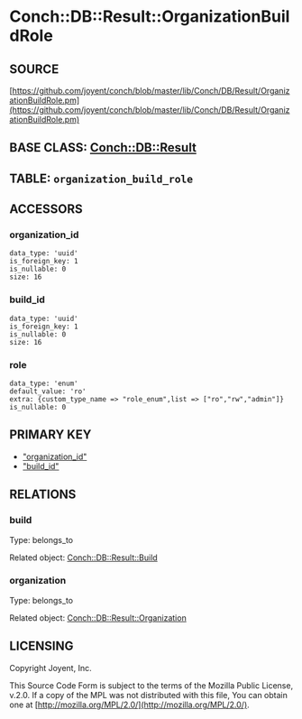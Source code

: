 # Conch::DB::Result::OrganizationBuildRole

## SOURCE

[https://github.com/joyent/conch/blob/master/lib/Conch/DB/Result/OrganizationBuildRole.pm](https://github.com/joyent/conch/blob/master/lib/Conch/DB/Result/OrganizationBuildRole.pm)

## BASE CLASS: [Conch::DB::Result](../modules/Conch%3A%3ADB%3A%3AResult)

## TABLE: `organization_build_role`

## ACCESSORS

### organization\_id

```
data_type: 'uuid'
is_foreign_key: 1
is_nullable: 0
size: 16
```

### build\_id

```
data_type: 'uuid'
is_foreign_key: 1
is_nullable: 0
size: 16
```

### role

```
data_type: 'enum'
default_value: 'ro'
extra: {custom_type_name => "role_enum",list => ["ro","rw","admin"]}
is_nullable: 0
```

## PRIMARY KEY

- ["organization\_id"](#organization_id)
- ["build\_id"](#build_id)

## RELATIONS

### build

Type: belongs\_to

Related object: [Conch::DB::Result::Build](../modules/Conch%3A%3ADB%3A%3AResult%3A%3ABuild)

### organization

Type: belongs\_to

Related object: [Conch::DB::Result::Organization](../modules/Conch%3A%3ADB%3A%3AResult%3A%3AOrganization)

## LICENSING

Copyright Joyent, Inc.

This Source Code Form is subject to the terms of the Mozilla Public License,
v.2.0. If a copy of the MPL was not distributed with this file, You can obtain
one at [http://mozilla.org/MPL/2.0/](http://mozilla.org/MPL/2.0/).
